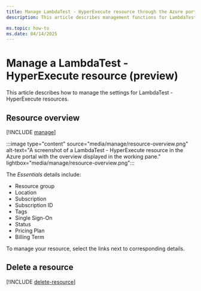 ```yaml
---
title: Manage LambdaTest - HyperExecute resource through the Azure portal (preview)
description: This article describes management functions for LambdaTest - HyperExecute on the Azure portal.

ms.topic: how-to
ms.date: 04/14/2025
---
```


# Manage a LambdaTest - HyperExecute resource (preview)

This article describes how to manage the settings for LambdaTest - HyperExecute resources.

## Resource overview 

[!INCLUDE [manage](../includes/manage.md)]

:::image type="content" source="media/manage/resource-overview.png" alt-text="A screenshot of a LambdaTest - HyperExecute resource in the Azure portal with the overview displayed in the working pane." lightbox="media/manage/resource-overview.png":::

The *Essentials* details include:
- Resource group
- Location
- Subscription
- Subscription ID
- Tags
- Single Sign-On
- Status
- Pricing Plan
- Billing Term

To manage your resource, select the links next to corresponding details.


## Delete a resource

[!INCLUDE [delete-resource](../includes/delete-resource.md)]
